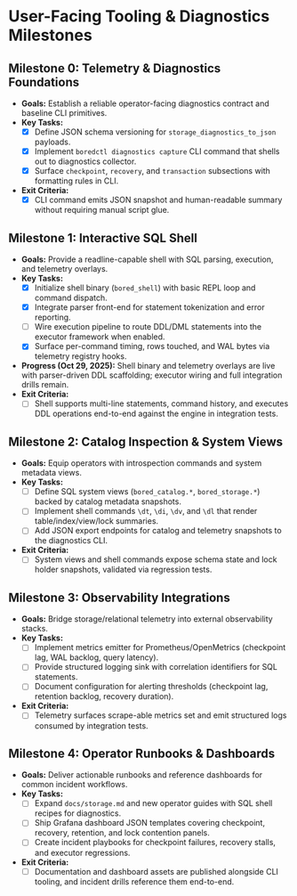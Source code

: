 # User-Facing Tooling & Diagnostics Milestones

## Milestone 0: Telemetry & Diagnostics Foundations
- **Goals:** Establish a reliable operator-facing diagnostics contract and baseline CLI primitives.
- **Key Tasks:**
  - [x] Define JSON schema versioning for `storage_diagnostics_to_json` payloads.
  - [x] Implement `boredctl diagnostics capture` CLI command that shells out to diagnostics collector.
  - [x] Surface `checkpoint`, `recovery`, and `transaction` subsections with formatting rules in CLI.
- **Exit Criteria:**
  - [x] CLI command emits JSON snapshot and human-readable summary without requiring manual script glue.

## Milestone 1: Interactive SQL Shell
- **Goals:** Provide a readline-capable shell with SQL parsing, execution, and telemetry overlays.
- **Key Tasks:**
  - [x] Initialize shell binary (`bored_shell`) with basic REPL loop and command dispatch.
  - [x] Integrate parser front-end for statement tokenization and error reporting.
  - [ ] Wire execution pipeline to route DDL/DML statements into the executor framework when enabled.
  - [x] Surface per-command timing, rows touched, and WAL bytes via telemetry registry hooks.
- **Progress (Oct 29, 2025):** Shell binary and telemetry overlays are live with parser-driven DDL scaffolding; executor wiring and full integration drills remain.
- **Exit Criteria:**
  - [ ] Shell supports multi-line statements, command history, and executes DDL operations end-to-end against the engine in integration tests.

## Milestone 2: Catalog Inspection & System Views
- **Goals:** Equip operators with introspection commands and system metadata views.
- **Key Tasks:**
  - [ ] Define SQL system views (`bored_catalog.*`, `bored_storage.*`) backed by catalog metadata snapshots.
  - [ ] Implement shell commands `\dt`, `\di`, `\dv`, and `\dl` that render table/index/view/lock summaries.
  - [ ] Add JSON export endpoints for catalog and telemetry snapshots to the diagnostics CLI.
- **Exit Criteria:**
  - [ ] System views and shell commands expose schema state and lock holder snapshots, validated via regression tests.

## Milestone 3: Observability Integrations
- **Goals:** Bridge storage/relational telemetry into external observability stacks.
- **Key Tasks:**
  - [ ] Implement metrics emitter for Prometheus/OpenMetrics (checkpoint lag, WAL backlog, query latency).
  - [ ] Provide structured logging sink with correlation identifiers for SQL statements.
  - [ ] Document configuration for alerting thresholds (checkpoint lag, retention backlog, recovery duration).
- **Exit Criteria:**
  - [ ] Telemetry surfaces scrape-able metrics set and emit structured logs consumed by integration tests.

## Milestone 4: Operator Runbooks & Dashboards
- **Goals:** Deliver actionable runbooks and reference dashboards for common incident workflows.
- **Key Tasks:**
  - [ ] Expand `docs/storage.md` and new operator guides with SQL shell recipes for diagnostics.
  - [ ] Ship Grafana dashboard JSON templates covering checkpoint, recovery, retention, and lock contention panels.
  - [ ] Create incident playbooks for checkpoint failures, recovery stalls, and executor regressions.
- **Exit Criteria:**
  - [ ] Documentation and dashboard assets are published alongside CLI tooling, and incident drills reference them end-to-end.
